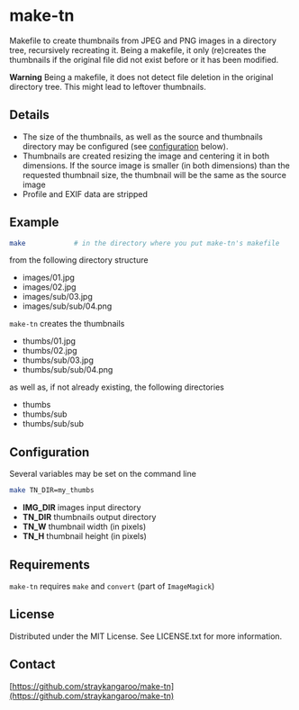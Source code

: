 # make-tn

Makefile to create thumbnails from JPEG and PNG images in a directory tree, recursively recreating it.
Being a makefile, it only (re)creates the thumbnails if the original file did not exist before or it has been modified.

**Warning** Being a makefile, it does not detect file deletion in the original directory tree. This might lead to leftover thumbnails.


## Details

-   The size of the thumbnails, as well as the source and thumbnails directory may be configured (see [configuration](#configuration) below).
-   Thumbnails are created resizing the image and centering it in both dimensions. If the source image is smaller (in both dimensions) than the requested thumbnail size, the thumbnail will be the same as the source image
-   Profile and EXIF data are stripped


## Example

```sh
make            # in the directory where you put make-tn's makefile
```

from the following directory structure
-   images/01.jpg
-   images/02.jpg
-   images/sub/03.jpg
-   images/sub/sub/04.png

```make-tn``` creates the thumbnails
-   thumbs/01.jpg
-   thumbs/02.jpg
-   thumbs/sub/03.jpg
-   thumbs/sub/sub/04.png

as well as, if not already existing, the following directories
-   thumbs
-   thumbs/sub
-   thumbs/sub/sub


## Configuration

Several variables may be set on the command line

```sh
make TN_DIR=my_thumbs
```

-   **IMG_DIR** images input directory
-   **TN_DIR**  thumbnails output directory
-   **TN_W**    thumbnail width (in pixels)
-   **TN_H**    thumbnail height (in pixels)


## Requirements

```make-tn``` requires ```make``` and ```convert``` (part of ```ImageMagick```)


## License

Distributed under the MIT License. See LICENSE.txt for more information.


## Contact

[https://github.com/straykangaroo/make-tn](https://github.com/straykangaroo/make-tn)
